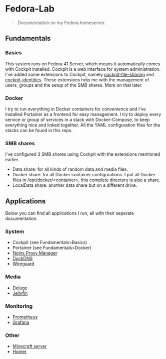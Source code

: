 # Fedora-Lab

> Documentation on my Fedora homeserver.

## Fundamentals

### Basics

This system runs on Fedora 41 Server, which means it automatically comes with Cockpit installed. Cockpit is a web interface for system administration.
I've added some extensions to Cockpit, namely [cockpit-file-sharing](https://github.com/45Drives/cockpit-file-sharing) and [cockpit-identities](https://github.com/45Drives/cockpit-identities).
These extensions help me with the management of users, groups and the setup of the SMB shares. More on that later.

### Docker

I try to run everything in Docker containers for convenience and I've installed Portainer as a frontend for easy management. I try to deploy every service or group of services in a stack with Docker-Compose, to keep everything nice and linked together. All the YAML configuration files for the stacks can be found in this repo.

### SMB shares
I've configured 3 SMB shares using Cockpit with the extensions mentioned earlier.
- Data share: for all kinds of random data and media files.
- Docker share: for all Docker container configurations. I put all Docker files in /opt/docker/\<container\>, this complete directory is also a share.
- LocalData share: another data share but on a different drive.

## Applications

Below you can find all applications I run, all with their seperate documentation.

### System

- Cockpit (see Fundamentals>Basics) 
- Portainer (see Fundamentals>Docker)
- [Nginx Proxy Manager](docs/nginxproxymanager.md)
- [DuckDNS](docs/duckdns.md)
- [Wireguard](docs/wireguard.md)

### Media

- [Deluge](docs/deluge.md)
- [Jellyfin](docs/jellyfin.md)

### Monitoring

- [Prometheus](docs/prometheus.md)
- [Grafana](docs/grafana.md)

### Other

- [Minecraft server](docs/minecraft.md)
- [Homer](docs/homer.md)
